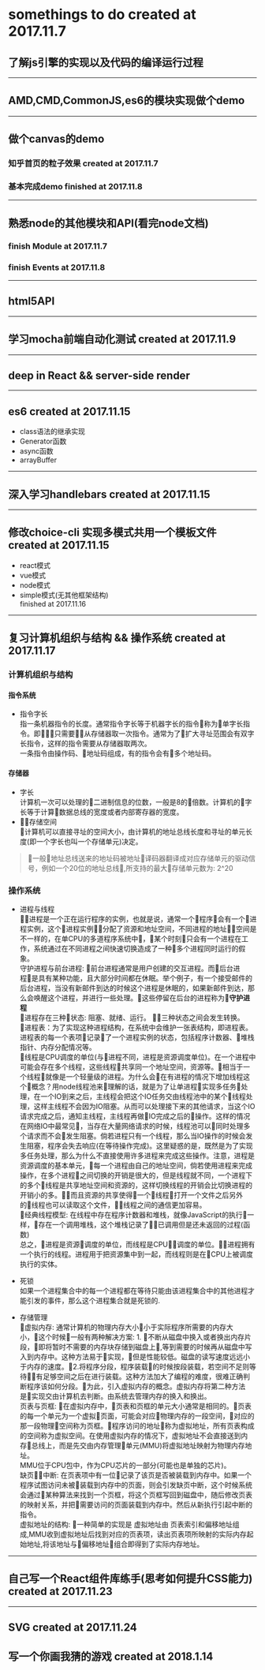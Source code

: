 # somethings to do created at 2017.11.7
## 了解js引擎的实现以及代码的编译运行过程
---
## AMD,CMD,CommonJS,es6的模块实现做个demo
---
## 做个canvas的demo  
### 知乎首页的粒子效果 created at 2017.11.7 
### 基本完成demo finished at 2017.11.8
---
## 熟悉node的其他模块和API(看完node文档)
### finish **Module** at 2017.11.7
### finish **Events** at 2017.11.8
---
## html5API
---
## 学习mocha前端自动化测试 created at 2017.11.9
---
## deep in React && server-side render
---
## es6 created at 2017.11.15 
- class语法的继承实现
- Generator函数  
- async函数
- arrayBuffer
---
## 深入学习handlebars created at 2017.11.15
---
## 修改choice-cli 实现多模式共用一个模板文件 created at 2017.11.15
- react模式
- vue模式
- node模式
- simple模式(无其他框架结构)  
finished at 2017.11.16
---
## 复习计算机组织与结构 && 操作系统 created at 2017.11.17
### 计算机组织与结构
#### 指令系统
- 指令字长  
指一条机器指令的长度。通常指令字长等于机器字长的指令称为单字长指令。即只需要从存储器取一次指令。通常为了扩大寻址范围会有双字长指令，这样的指令需要从存储器取两次。  
一条指令由操作码、地址码组成，有的指令会有多个地址码。  
#### 存储器
- 字长  
计算机一次可以处理的二进制信息的位数，一般是8的倍数。计算机的字长等于计算数据总线的宽度或者内部寄存器的宽度。
- 存储空间  
计算机可以直接寻址的空间大小，由计算机的地址总线长度和寻址的单元长度(即一个字长也叫一个存储单元)决定。
> 一般地址总线送来的地址码被地址译码器翻译成对应存储单元的驱动信号，例如一个20位的地址总线,所支持的最大存储单元数为: 2^20  

### 操作系统
- 进程与线程  
进程是一个正在运行程序的实例，也就是说，通常一个程序会有一个进程实例，这个进程实例分配了资源和地址空间，不同进程的地址空间是不一样的，在单CPU的多道程序系统中，某个时刻只会有一个进程在工作，系统通过在不同进程之间快速切换造成了一种多个进程同时运行的假象。  
守护进程与前台进程: 前台进程通常是用户创建的交互进程。而后台进程是具有某种功能，且大部分时间都在休眠。举个例子，有一个接受邮件的后台进程，当没有新邮件到达的时候这个进程是休眠的，如果新邮件到达，那么会唤醒这个进程，并进行一些处理。这些停留在后台的进程称为**守护进程**  
进程存在三种状态: 阻塞、就绪、运行。 三种状态之间会发生转换。   
进程表：为了实现这种进程结构，在系统中会维护一张表结构，即进程表。进程表的每一个表项记录了一个进程实例的状态，包括程序计数器、堆栈指针、内存分配情况等。  
线程是CPU调度的单位(与进程不同，进程是资源调度单位)。在一个进程中可能会存在多个线程，这些线程共享同一个地址空间，资源等。相当于一个线程就像是一个轻量级的进程。为什么会在有进程的情况下增加线程这个概念？用node线程池来理解的话，就是为了让单进程实现多任务处理，在一个IO到来之后，主线程会把这个IO任务交由线程池中的某个线程处理，这样主线程不会因为IO阻塞。从而可以处理接下来的其他请求，当这个IO请求完成之后，通知主线程，主线程再做IO完成之后的操作。这样的情况在网络IO中最常见，当存在大量网络请求的时候，线程池可以同时处理多个请求而不会发生阻塞。倘若进程只有一个线程，那么当IO操作的时候会发生阻塞，程序会失去响应(在等待操作完成)。这里疑惑的是，既然是为了实现多任务处理，那么为什么不直接使用许多进程来完成这些操作。注意，进程是资源调度的基本单元，每一个进程由自己的地址空间，倘若使用进程来完成操作，在多个进程之间切换的开销是很大的，但是线程就不同，一个进程下的多个线程是共享地址空间和资源的，这样切换线程的开销会比切换进程的开销小的多。而且资源的共享使得一个线程打开一个文件之后另外的线程也可以读取这个文件，线程之间的通信更加容易。  
经典线程模型: 在线程中存在程序计数器和堆栈，就像JavaScript的执行一样，存在一个调用堆栈，这个堆栈记录了已调用但是还未返回的过程(函数)  
总之，进程是资源调度的单位，而线程是CPU调度的单位。进程拥有一个执行的线程。进程用于把资源集中到一起，而线程则是在CPU上被调度执行的实体。
- 死锁  
如果一个进程集合中的每一个进程都在等待只能由该进程集合中的其他进程才能引发的事件，那么这个进程集合就是死锁的.  



- 存储管理  
虚拟内存: 通常计算机的物理内存大小小于实际程序所需要的内存大小，这个时候一般有两种解决方案: 1. 不断从磁盘中换入或者换出内存片段，即将暂时不需要的内存块存储到磁盘上,等到需要的时候再从磁盘中写入到内存中。这种方法易于实现，但是性能较低。磁盘的读写速度远远小于内存的速度。2.将程序分段，程序装载的时候按段装载，若空间不足则等待有足够空间之后在进行装载。这种方法加大了编程的难度，很难正确判断程序该如何分段。为此，引入虚拟内存的概念。虚拟内存将第二种方法是实现交由计算机去判断。由系统去管理内存的换入和换出。  
页表与页框: 在虚拟内存中，页表和页框的单元大小通常是相同的。页表的每一个单元为一个虚拟页面，可能会对应物理内存的一段空间，对应的那一段物理空间称为页框。程序访问的地址称为虚拟地址，所有页表构成的空间称为虚拟空间。在使用虚拟内存的情况下，虚拟地址不会直接送到内存总线上，而是先交由内存管理单元(MMU)将虚拟地址映射为物理内存地址。  
MMU位于CPU包中，作为CPU芯片的一部分(可能也是单独的芯片)。  
缺页中断: 在页表项中有一位记录了该页是否被装载到内存中。如果一个程序试图访问未被装载到内存中的页面，则会引发缺页中断，这个时候系统会通过某种算法来找到一个页框，将这个页框写回到磁盘中，随后修改页表的映射关系，并把需要访问的页面装载到内存中。然后从新执行引起中断的指令。  
虚拟地址的结构: 一种简单的实现是 虚拟地址由 页表索引和偏移地址组成,MMU收到虚拟地址后找到对应的页表项，读出页表项所映射的实际内存起始地址,将该地址与偏移地址组合即得到了实际内存地址。  

---
## 自己写一个React组件库练手(思考如何提升CSS能力) created at 2017.11.23  
---
## SVG created at 2017.11.24
## 写一个你画我猜的游戏  created at 2018.1.14